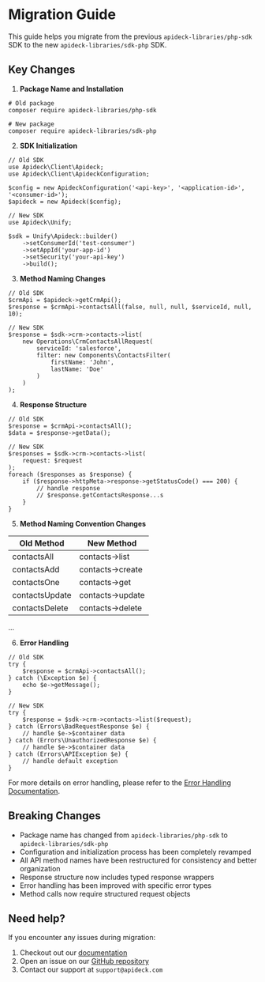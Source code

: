 # Migration Guide


This guide helps you migrate from the previous `apideck-libraries/php-sdk` SDK to the new `apideck-libraries/sdk-php` SDK.


## Key Changes

1. **Package Name and Installation**

```
# Old package
composer require apideck-libraries/php-sdk

# New package
composer require apideck-libraries/sdk-php
```


2. **SDK Initialization**

```
// Old SDK
use Apideck\Client\Apideck;
use Apideck\Client\ApideckConfiguration;

$config = new ApideckConfiguration('<api-key>', '<application-id>', '<consumer-id>');
$apideck = new Apideck($config);

// New SDK
use Apideck\Unify;

$sdk = Unify\Apideck::builder()
    ->setConsumerId('test-consumer')
    ->setAppId('your-app-id')
    ->setSecurity('your-api-key')
    ->build();
```

3. **Method Naming Changes**

```
// Old SDK
$crmApi = $apideck->getCrmApi();
$response = $crmApi->contactsAll(false, null, null, $serviceId, null, 10);

// New SDK
$response = $sdk->crm->contacts->list(
    new Operations\CrmContactsAllRequest(
        serviceId: 'salesforce',
        filter: new Components\ContactsFilter(
            firstName: 'John',
            lastName: 'Doe'
        )
    )
);
```

4. **Response Structure**

```
// Old SDK
$response = $crmApi->contactsAll();
$data = $response->getData();

// New SDK
$responses = $sdk->crm->contacts->list(
    request: $request
);
foreach ($responses as $response) {
    if ($response->httpMeta->response->getStatusCode() === 200) {
        // handle response
        // $response.getContactsResponse...s
    }
}
```

5. **Method Naming Convention Changes**

| Old Method | New Method |
|------------|------------|
| contactsAll | contacts->list |
| contactsAdd | contacts->create |
| contactsOne | contacts->get |
| contactsUpdate | contacts->update |
| contactsDelete | contacts->delete |
...

6. **Error Handling**

```
// Old SDK
try {
    $response = $crmApi->contactsAll();
} catch (\Exception $e) {
    echo $e->getMessage();
}

// New SDK
try {
    $response = $sdk->crm->contacts->list($request);
} catch (Errors\BadRequestResponse $e) {
    // handle $e->$container data
} catch (Errors\UnauthorizedResponse $e) {
    // handle $e->$container data
} catch (Errors\APIException $e) {
    // handle default exception
}
```

For more details on error handling, please refer to the [Error Handling Documentation](https://github.com/apideck-libraries/sdk-php?tab=readme-ov-file#error-handling).


## Breaking Changes

- Package name has changed from `apideck-libraries/php-sdk` to `apideck-libraries/sdk-php`
- Configuration and initialization process has been completely revamped
- All API method names have been restructured for consistency and better organization
- Response structure now includes typed response wrappers
- Error handling has been improved with specific error types
- Method calls now require structured request objects

## Need help?

If you encounter any issues during migration:

1. Checkout out our [documentation](https://github.com/apideck-libraries/sdk-php/tree/main?tab=readme-ov-file#apideck-librariessdk-php)
2. Open an issue on our [GitHub repository](https://github.com/apideck-libraries/sdk-php/issues)
3. Contact our support at `support@apideck.com`

